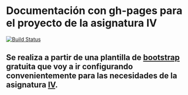 # Documentación con gh-pages para el proyecto de la asignatura IV
[![Build Status](https://travis-ci.com/juaneml/doc_IV-1920_Proyecto.svg?branch=gh-pages)](https://travis-ci.com/juaneml/doc_IV-1920_Proyecto)
## Se realiza a partir de una plantilla de [bootstrap](https://startbootstrap.com/themes/grayscale/) gratuita que voy a ir configurando convenientemente para las necesidades de la asignatura [IV](https://github.com/JJ/IV-19-20).

